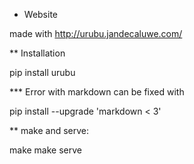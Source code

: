 * Website

made with http://urubu.jandecaluwe.com/

** Installation

pip install urubu

*** Error with markdown can be fixed with

pip install --upgrade 'markdown < 3'

** make and serve:

make
make serve

